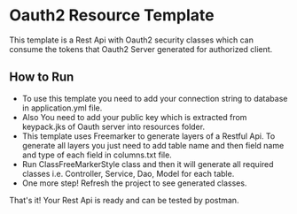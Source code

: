 # Oauth2 Resource Template
This template is a Rest Api with Oauth2 security classes which can consume the tokens that Oauth2 Server generated for authorized client.

## How to Run
- To use this template you need to add your connection string to database in application.yml file.
- Also You need to add your public key which is extracted from keypack.jks of Oauth server into resources folder.
- This template uses Freemarker to generate layers of a Restful Api. To generate all layers you just need to add table name and then field name and type of each field in columns.txt file.
- Run ClassFreeMarkerStyle class and then it will generate all required classes i.e. Controller, Service, Dao, Model for each table.
- One more step! Refresh the project to see generated classes.

That's it! Your Rest Api is ready and can be tested by postman.

